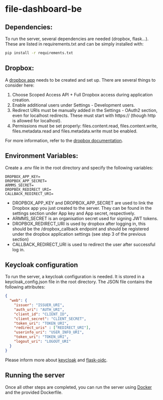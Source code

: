 # file-dashboard-be

## Dependencies:
To run the server, several dependencies are needed (dropbox, flask...). These are listed in requirements.txt and can be simply installed with:
```bash
pip install -r requirements.txt
```

## Dropbox:
A [dropbox app](https://www.dropbox.com/developers) needs to be created and set up. There are several things to consider here:
1. Choose Scoped Access API + Full Dropbox access during application creation.
2. Enable additional users under Settings - Development users.
3. Redirect URIs must be manually added in the Settings - OAuth2 section, even for localhost redirects. These must start with https:// (though http is allowed for localhost).
4. Permissions must be set properly: files.content.read, files.content.write, files.metadata.read and files.metadata.write must be enabled.

For more information, refer to the [dropbox documentation](https://developers.dropbox.com/oauth-guide).

## Environment Variables:
Create a .env file in the root directory and specify the following variables:
```
DROPBOX_APP_KEY=
DROPBOX_APP_SECRET=
ARMMS_SECRET=
DROPBOX_REDIRECT_URI=
CALLBACK_REDIRECT_URI=
```
- DROPBOX_APP_KEY and DROPBOX_APP_SECRET are used to link the Dropbox app you just created to the server. They can be found in the settings section under App key and App secret, respectively.
- ARMMS_SECRET is an organisation secret used for signing JWT tokens.
- DROPBOX_REDIRECT_URI is used by dropbox after logging in, this should be the /dropbox_callback endpoint and should be registered under the dropbox application settings (see step 3 of the previous section)
- CALLBACK_REDIRECT_URI is used to redirect the user after successful log in.

## Keycloak configuration
To run the server, a keycloak configuration is needed. It is stored in a keycloak_config.json file in the root directory.
The JSON file contains the following attributes:
```json
{
  "web": {
    "issuer": "ISSUER_URI",
    "auth_uri": "AUTH_URI",
    "client_id": "CLIENT_ID",
    "client_secret": "CLIENT_SECRET",
    "token_uri": "TOKEN_URI",
    "redirect_uris" : ["REDIRECT_URI"],
    "userinfo_uri": "USER_INFO_URI",
    "token_uri": "TOKEN_URI",
    "logout_uri": "LOGOUT_URI"
  }
}
```
Please inform more about [keycloak](https://www.keycloak.org) and [flask-oidc](https://flask-oidc.readthedocs.io/en/latest).

## Running the server
Once all other steps are completed, you can run the server using [Docker](https://www.docker.com/) and the provided Dockerfile.